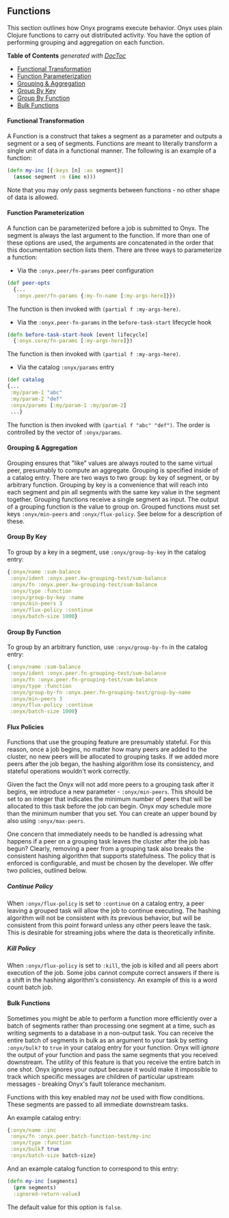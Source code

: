 ## Functions

This section outlines how Onyx programs execute behavior. Onyx uses plain Clojure functions to carry out distributed activity. You have the option of performing grouping and aggregation on each function.

<!-- START doctoc generated TOC please keep comment here to allow auto update -->
<!-- DON'T EDIT THIS SECTION, INSTEAD RE-RUN doctoc TO UPDATE -->
**Table of Contents**  *generated with [DocToc](http://doctoc.herokuapp.com/)*

- [Functional Transformation](#functional-transformation)
- [Function Parameterization](#function-parameterization)
- [Grouping & Aggregation](#grouping-&-aggregation)
- [Group By Key](#group-by-key)
- [Group By Function](#group-by-function)
- [Bulk Functions](#bulk-functions)

<!-- END doctoc generated TOC please keep comment here to allow auto update -->

#### Functional Transformation

A Function is a construct that takes a segment as a parameter and outputs a segment or a seq of segments. Functions are meant to literally transform a single unit of data in a functional manner. The following is an example of a function:

```clojure
(defn my-inc [{:keys [n] :as segment}]
  (assoc segment :n (inc n)))
```

Note that you may *only* pass segments between functions - no other shape of data is allowed.

#### Function Parameterization

A function can be parameterized before a job is submitted to Onyx. The segment is always the last argument to the function. If more than one of these options are used, the arguments are concatenated in the order that this documentation section lists them. There are three ways to parameterize a function:

- Via the `:onyx.peer/fn-params` peer configuration

```clojure
(def peer-opts
  {...
   :onyx.peer/fn-params {:my-fn-name [:my-args-here]}})
```

The function is then invoked with `(partial f :my-args-here)`.

- Via the `:onyx.peer-fn-params` in the `before-task-start` lifecycle hook

```clojure
(defn before-task-start-hook [event lifecycle]
  {:onyx.core/fn-params [:my-args-here]})
```

The function is then invoked with `(partial f :my-args-here)`.

- Via the catalog `:onyx/params` entry

```clojure
(def catalog
{...
 :my/param-1 "abc"
 :my/param-2 "def"
 :onyx/params [:my/param-1 :my/param-2]
 ...}
```

The function is then invoked with `(partial f "abc" "def")`. The order is controlled by the vector of `:onyx/params`.

#### Grouping & Aggregation

Grouping ensures that "like" values are always routed to the same virtual peer, presumably to compute an aggregate. Grouping is specified inside of a catalog entry. There are two ways to two group: by key of segment, or by arbitrary function. Grouping by key is a convenience that will reach into each segment and pin all segments with the same key value in the segment together. Grouping functions receive a single segment as input. The output of a grouping function is the value to group on. Grouped functions must set keys `:onyx/min-peers` and `:onyx/flux-policy`. See below for a description of these.

#### Group By Key

To group by a key in a segment, use `:onyx/group-by-key` in the catalog entry:

```clojure
{:onyx/name :sum-balance
 :onyx/ident :onyx.peer.kw-grouping-test/sum-balance
 :onyx/fn :onyx.peer.kw-grouping-test/sum-balance
 :onyx/type :function
 :onyx/group-by-key :name
 :onyx/min-peers 3
 :onyx/flux-policy :continue
 :onyx/batch-size 1000}
```

#### Group By Function

To group by an arbitrary function, use `:onyx/group-by-fn` in the catalog entry:

```clojure
{:onyx/name :sum-balance
 :onyx/ident :onyx.peer.fn-grouping-test/sum-balance
 :onyx/fn :onyx.peer.fn-grouping-test/sum-balance
 :onyx/type :function
 :onyx/group-by-fn :onyx.peer.fn-grouping-test/group-by-name
 :onyx/min-peers 3
 :onyx/flux-policy :continue
 :onyx/batch-size 1000}
```

#### Flux Policies

Functions that use the grouping feature are presumably stateful. For this reason, once a job begins, no matter how many peers are added to the cluster, no new peers will be allocated to grouping tasks. If we added more peers after the job began, the hashing algorithm lose its consistency, and stateful operations wouldn't work correctly.

Given the fact the Onyx will not add more peers to a grouping task after it begins, we introduce a new parameter - `:onyx/min-peers`. This should be set to an integer that indicates the minimum number of peers that will be allocated to this task before the job can begin. Onyx *may* schedule more than the minimum number that you set. You can create an upper bound by also using `:onyx/max-peers`.

One concern that immediately needs to be handled is adressing what happens if a peer on a grouping task leaves the cluster after the job has begun? Clearly, removing a peer from a grouping task also breaks the consistent hashing algorithm that supports statefulness. The policy that is enforced is configurable, and must be chosen by the developer. We offer two policies, outlined below.

##### Continue Policy

When `:onyx/flux-policy` is set to `:continue` on a catalog entry, a peer leaving a grouped task will allow the job to continue executing. The hashing algorithm will not be consistent with its previous behavior, but will be consistent from this point forward unless any other peers leave the task. This is desirable for streaming jobs where the data is theoretically infinite.

##### Kill Policy

When `:onyx/flux-policy` is set to `:kill`, the job is killed and all peers abort execution of the job. Some jobs cannot compute correct answers if there is a shift in the hashing algorithm's consistency. An example of this is a word count batch job.

#### Bulk Functions

Sometimes you might be able to perform a function more efficiently over a batch of segments rather than processing one segment at a time, such as writing segments to a database in a non-output task. You can receive the entire batch of segments in bulk as an argument to your task by setting `:onyx/bulk?` to `true` in your catalog entry for your function. Onyx will *ignore* the output of your function and pass the same segments that you received downstream. The utility of this feature is that you receive the entire batch in one shot. Onyx ignores your output because it would make it impossible to track which specific messages are children of particular upstream messages - breaking Onyx's fault tolerance mechanism.

Functions with this key enabled may *not* be used with flow conditions. These segments are passed to all immediate downstream tasks.

An example catalog entry:

```clojure
{:onyx/name :inc
 :onyx/fn :onyx.peer.batch-function-test/my-inc
 :onyx/type :function
 :onyx/bulk? true
 :onyx/batch-size batch-size}
```

And an example catalog function to correspond to this entry:

```clojure
(defn my-inc [segments]
  (prn segments)
  :ignored-return-value)
```

The default value for this option is `false`.
